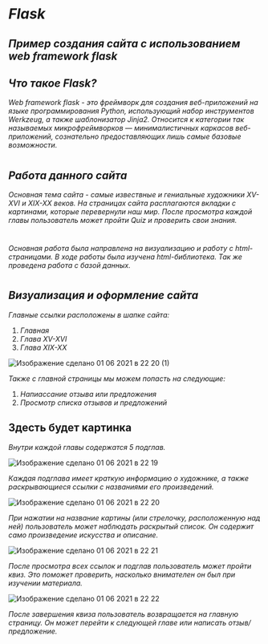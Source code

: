 # ***Flask***
## *Пример создания сайта с использованием web framework flask*
## *Что такое Flask?*
*Web framework flask - это фреймворк для создания веб-приложений на языке программирования Python, использующий набор инструментов Werkzeug, а также шаблонизатор Jinja2. Относится к категории так называемых микрофреймворков — минималистичных каркасов веб-приложений, сознательно предоставляющих лишь самые базовые возможности.*
#
## *Работа данного сайта*
*Основная тема сайта - самые извествные и гениальные художники XV-XVI и XIX-XX веков. На страницах сайта расплагаются вкладки с картинами, которые перевернули наш мир. После просмотра каждой главы пользователь может пройти Quiz и проверить свои знания.*
#
*Основная работа была направлена на визуализацию и работу с html-страницами. В ходе работы была изучена html-библиотека. Так же проведена работа с базой данных.*
#
## *Визуализация и оформление сайта*
*Главные ссылки расположены в шапке сайта:*
1. *Главная*
1. *Глава XV-XVI*
1. *Глава XIX-XX*

![Изображение сделано 01 06 2021 в 22 20 (1)](https://user-images.githubusercontent.com/70641956/120382675-99b9cc80-c32c-11eb-91bf-719ce00578ba.jpg)

*Также с главной страницы мы можем попасть на следующие:* 
1. *Напиассание отзыва или предложения*
1. *Просмотр списка отзывов и предложений*

## Здесть будет картинка

*Внутри каждой главы содержатся 5 подглав.*

![Изображение сделано 01 06 2021 в 22 19](https://user-images.githubusercontent.com/70641956/120383670-d5a16180-c32d-11eb-94c6-47fe1ade0a4e.jpg)

*Каждая подглава имеет краткую информацию о художнике, а также раскрывающиеся ссылки с названиями его произведений.*

![Изображение сделано 01 06 2021 в 22 20](https://user-images.githubusercontent.com/70641956/120384405-c8d13d80-c32e-11eb-9bab-766c996f10b3.jpg)

*При нажатии на название картины (или стрелочку, расположенную над ней) пользователь может наблюдать раскрытый список. Он содержит само произведение искусства и описание.*

![Изображение сделано 01 06 2021 в 22 21](https://user-images.githubusercontent.com/70641956/120384529-f5855500-c32e-11eb-8a0b-7812a76ef08d.jpg)

*После просмотра всех ссылок и подглав пользователь может пройти квиз. Это поможет проверить, насколько внимателен он был при изучении материала.*

![Изображение сделано 01 06 2021 в 22 22](https://user-images.githubusercontent.com/70641956/120384816-51e87480-c32f-11eb-8c7b-35979f4c4494.jpg)

*После завершения квиза пользователь возвращается на главную страницу. Он может перейти к следующей главе или написать отзыв/предложение.*
